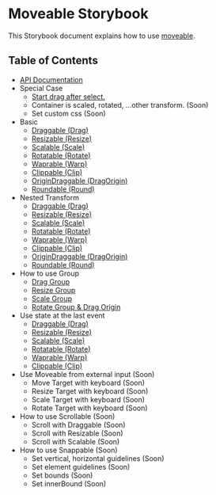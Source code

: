 # Moveable Storybook

This Storybook document explains how to use [moveable](https://github.com/daybrush/moveable).

## Table of Contents
* [API Documentation](https://daybrush.com/moveable/release/latest/doc/)
* Special Case
    * [Start drag after select.](https://daybrush.com/selecto/storybook/?path=/story/selecto-with-moveable--change-the-moveable-targets-by-selecting-it)
    * Container is scaled, rotated, ...other transform. (Soon)
    * Set custom css (Soon)
* Basic
    * [Draggable (Drag)](https://daybrush.com/moveable/storybook/index.html?path=/story/basic--draggable)
    * [Resizable (Resize)](https://daybrush.com/moveable/storybook/index.html?path=/story/basic--resizable)
    * [Scalable (Scale)](https://daybrush.com/moveable/storybook/index.html?path=/story/basic--scalable)
    * [Rotatable (Rotate)](https://daybrush.com/moveable/storybook/index.html?path=/story/basic--rotatable)
    * [Waprable (Warp)](https://daybrush.com/moveable/storybook/index.html?path=/story/basic--warpable)
    * [Clippable (Clip)](https://daybrush.com/moveable/storybook/index.html?path=/story/basic--clippable)
    * [OriginDraggable (DragOrigin)](https://daybrush.com/moveable/storybook/index.html?path=/story/basic--origindraggable)
    * [Roundable (Round)](https://daybrush.com/moveable/storybook/index.html?path=/story/basic--roundable)
* Nested Transform
    * [Draggable (Drag)](https://daybrush.com/moveable/storybook/index.html?path=/story/nested-transform--draggable)
    * [Resizable (Resize)](https://daybrush.com/moveable/storybook/index.html?path=/story/nested-transform--resizable)
    * [Scalable (Scale)](https://daybrush.com/moveable/storybook/index.html?path=/story/nested-transform--scalable)
    * [Rotatable (Rotate)](https://daybrush.com/moveable/storybook/index.html?path=/story/nested-transform--rotatable)
    * [Waprable (Warp)](https://daybrush.com/moveable/storybook/index.html?path=/story/nested-transform--warpable)
    * [Clippable (Clip)](https://daybrush.com/moveable/storybook/index.html?path=/story/nested-transform--clippable)
    * [OriginDraggable (DragOrigin)](https://daybrush.com/moveable/storybook/index.html?path=/story/nested-transform--origindraggable)
    * [Roundable (Round)](https://daybrush.com/moveable/storybook/index.html?path=/story/nested-transform--roundable)
* How to use Group
    * [Drag Group](https://daybrush.com/moveable/storybook/index.html?path=/story/group--draggable)
    * [Resize Group](https://daybrush.com/moveable/storybook/index.html?path=/story/group--resizable)
    * [Scale Group](https://daybrush.com/moveable/storybook/index.html?path=/story/group--scalable)
    * [Rotate Group & Drag Origin](https://daybrush.com/moveable/storybook/index.html?path=/story/group--rotatable-origindraggable)
* Use state at the last event
    * [Draggable (Drag)](https://daybrush.com/moveable/storybook/index.html?path=/story/use-state-at-the-last-event--draggable--draggable)
    * [Resizable (Resize)](https://daybrush.com/moveable/storybook/index.html?path=/story/use-state-at-the-last-event--draggable--resizable)
    * [Scalable (Scale)](https://daybrush.com/moveable/storybook/index.html?path=/story/use-state-at-the-last-event--draggable--scalable)
    * [Rotatable (Rotate)](https://daybrush.com/moveable/storybook/index.html?path=/story/use-state-at-the-last-event--draggable--rotatable)
    * [Waprable (Warp)](https://daybrush.com/moveable/storybook/index.html?path=/story/use-state-at-the-last-event--draggable--warpable)
    * [Clippable (Clip)](https://daybrush.com/moveable/storybook/index.html?path=/story/use-state-at-the-last-event--draggable--clippable)
* Use Moveable from external input (Soon)
    * Move Target with keyboard (Soon)
    * Resize Target with keyboard (Soon)
    * Scale Target with keyboard (Soon)
    * Rotate Target with keyboard (Soon)
* How to use Scrollable (Soon)
    * Scroll with Draggable (Soon)
    * Scroll with Resizable (Soon)
    * Scroll with Scalable (Soon)
* How to use Snappable (Soon)
    * Set vertical, horizontal guidelines (Soon)
    * Set element guidelines (Soon)
    * Set bounds (Soon)
    * Set innerBound (Soon)
